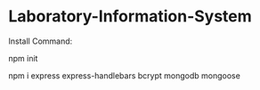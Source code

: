 # Laboratory-Information-System

Install Command:

npm init

npm i express express-handlebars bcrypt mongodb mongoose
